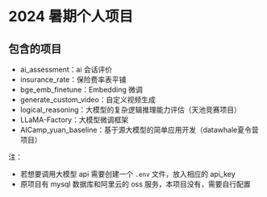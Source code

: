 # 2024 暑期个人项目

## 包含的项目
- ai_assessment：ai 会话评价
- insurance_rate：保险费率表平铺
- bge_emb_finetune：Embedding 微调
- generate_custom_video：自定义视频生成
- logical_reasoning：大模型的复杂逻辑推理能力评估（天池竞赛项目）
- LLaMA-Factory：大模型微调框架
- AICamp_yuan_baseline：基于源大模型的简单应用开发（datawhale夏令营项目）

注：
- 若想要调用大模型 api 需要创建一个 ```.env``` 文件，放入相应的 api_key
- 原项目有 mysql 数据库和阿里云的 oss 服务，本项目没有，需要自行配置
